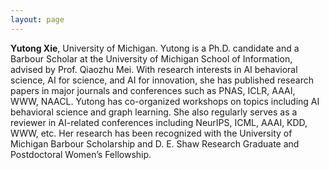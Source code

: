 ```yaml
---
layout: page
---
```


**Yutong Xie**, University of Michigan. Yutong is a Ph.D. candidate and a Barbour Scholar at the University of Michigan School of Information, advised by Prof. Qiaozhu Mei. With research interests in AI behavioral science, AI for science, and AI for innovation, she has published research papers in major journals and conferences such as PNAS, ICLR, AAAI, WWW, NAACL. Yutong has co-organized workshops on topics including AI behavioral science and graph learning. She also regularly serves as a reviewer in AI-related conferences including NeurIPS, ICML, AAAI, KDD, WWW, etc. Her research has been recognized with the University of Michigan Barbour Scholarship and D. E. Shaw Research Graduate and Postdoctoral Women’s Fellowship. 